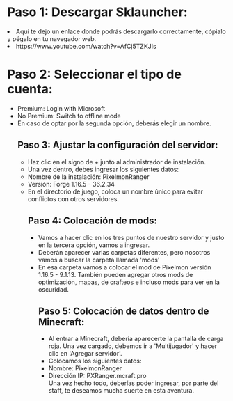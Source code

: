 <body>
    <main>
        <h1>Paso 1: Descargar Sklauncher:</h1>
        <li>Aquí te dejo un enlace donde podrás descargarlo correctamente, cópialo y pégalo en tu navegador web.</li>
        <li>https://www.youtube.com/watch?v=AfCj5TZKJIs</li>
    <main>
        <h1>Paso 2: Seleccionar el tipo de cuenta:</h1>
        <ul>
          <li>Premium: Login with Microsoft</li>
          <li>No Premium: Switch to offline mode</li>
          <li>En caso de optar por la segunda opción, deberás elegir un nombre.</li>
        <h2>Paso 3: Ajustar la configuración del servidor:</h2>
        <ul>
          <li>Haz clic en el signo de + junto al administrador de instalación.</li>
          <li>Una vez dentro, debes ingresar los siguientes datos:</li>
          <li>Nombre de la instalación: PixelmonRanger</li>
          <li>Versión: Forge 1.16.5 - 36.2.34</li>
          <li>En el directorio de juego, coloca un nombre único para evitar conflictos con otros servidores.</li>
        <h2>Paso 4: Colocación de mods:</h2>
        <ul>
          <li>Vamos a hacer clic en los tres puntos de nuestro servidor y justo en la tercera opción, vamos a ingresar.</li>
          <li>Deberán aparecer varias carpetas diferentes, pero nosotros vamos a buscar la carpeta llamada 'mods'</li>
          <li>En esa carpeta vamos a colocar el mod de Pixelmon versión 1.16.5 - 9.1.13. También pueden agregar otros mods de optimización, mapas, de crafteos e 
                incluso mods para ver en la oscuridad.</li>
        <h2>Paso 5: Colocación de datos dentro de Minecraft:</h2>
        <ul>
        <li>Al entrar a Minecraft, debería aparecerte la pantalla de carga roja. Una vez cargado, debemos ir a 'Multijugador' y hacer clic en 'Agregar servidor'.</li>
          <li>Colocamos los siguientes datos:</li>
          <li>Nombre: PixelmonRanger</li>
          <li>Dirección IP: PXRanger.mcraft.pro</li>
        Una vez hecho todo, deberías poder ingresar, por parte del staff, te deseamos mucha suerte en esta aventura.
<!--  -->
